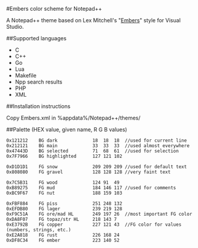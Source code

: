#Embers color scheme for Notepad++

A Notepad++ theme based on Lex Mitchell's "[Embers](http://studiostyl.es/schemes/embers)" style for Visual Studio.

##Supported languages

- C
- C++
- Go
- Lua
- Makefile
- Npp search results
- PHP
- XML

##Installation instructions

Copy Embers.xml in %appdata%/Notepad++/themes/

##Palette (HEX value, given name, R G B values)

    0x121212	BG dark				18  18  18	//used for current line  
    0x212121	BG main				33	33	33	//used almost everywhere  
    0x47443D 	BG selected			71	68	61	//used for selection  
    0x7F7966 	BG highlighted		127	121	102	
      
    0xD1D1D1	FG snow				209	209	209	//used for default text  
    0x808080	FG gravel			128	128	128	//very faint text  
      
    0x7C5B31	FG wood				124	91	49  
    0xB89275	FG mud				184	146	117	//used for comments  
    0xBC9F67	FG nut				188	159	103  
       
    0xFBF884 	FG piss				251	248	132  
    0xEFDB80 	FG lager			239	219	128  
    0xF9C51A 	FG ore/mad HL		249	197	26	//most important FG color  
    0xDA8F07 	FG topaz/str HL		218	143	7  
    0xE3792B 	FG copper			227	121	43	//FG color for values (numbers, strings, etc.)  
    0xE2A818 	FG rust				226	168	24  
    0xDF8C34	FG ember			223	140	52  